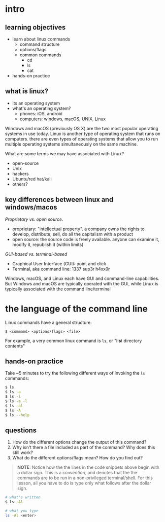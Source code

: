 # intro

## learning objectives
- learn about linux commands
    - command structure
    - options/flags
    - common commands
        - cd
        - ls
        - cat
- hands-on practice

## what is linux?
- its an operating system
- what's an operating system?
    - phones: iOS, android
    - computers: windows, macOS, UNIX, Linux

Windows and macOS (previously OS X) are the two most popular operating 
systems in use today.  Linux is another type of operating system that 
runs on computers. there are even types of operating systems that allow 
you to run multiple operating systems simultaneously on the same machine.

What are some terms we may have associated with Linux?
- open-source
- Unix
- hackers
- Ubuntu/red hat/kali
- others?

## key differences between linux and windows/macos
*Proprietary vs. open source*.
- proprietary: "intellectual property". a company owns the rights to develop,
  distribute, sell, do all the capitalism with a product
- open source: the source code is freely available. anyone can examine it,
  modify it, republish it (within limits)

*GUI-based vs. terminal-based*
- Graphical User Interface (GUI): point and click
- Terminal, aka command line: 1337 sup3r h4xx0r

Windows, macOS, and Linux each have GUI and command-line capabilities. But
Windows and macOS are typically operated with the GUI, while Linux is typically
associated with the command line/terminal

# the language of the command line
Linux commands have a general structure:

```
$ <command> <options/flags> <file>
```

For example, a very common linux command is `ls`, or "**l**i**s**t directory contents"

## hands-on practice
Take ~5 minutes to try the following different ways of invoking the `ls`
commands: 

```bash
$ ls
$ ls -a
$ ls -l
$ ls -a -l
$ ls -al
$ ls -A
$ ls --help
```

## questions
1. How do the different options change the output of this command?
2. Why isn't there a file included as part of the command?  Why does this still
   work?
3. What do the different options/flags mean?  How do you find out?

>**NOTE**:  Notice how the the lines in the code snippets above begin with a dollar sign.
>This is a *convention*, and denotes that the the commands are to be run in a
>non-privileged terminal/shell.  For this lesson, all you have to do is type
>only what follows after the dollar sign.

```bash
# what's written
$ ls -Al

# what you type
ls -Al <enter>
```
